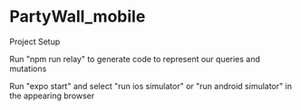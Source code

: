 # PartyWall_mobile


Project Setup

Run "npm run relay" to generate code to represent our queries and mutations

Run "expo start" and select "run ios simulator" or "run android simulator" in the appearing browser
